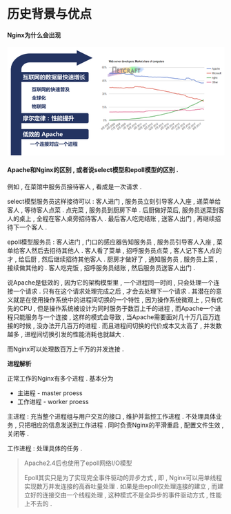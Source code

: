 # 历史背景与优点

#### Nginx为什么会出现

![](/assets/lishibeijing.png)

#### Apache和Nginx的区别 , 或者说select模型和epoll模型的区别 .

例如 , 在菜馆中服务员接待客人 , 看成是一次请求 .

select模型服务员这样接待可以 : 客人进门 , 服务员立刻引导客人入座 , 递菜单给客人 , 等待客人点菜 . 点完菜 , 服务员到厨房下单 . 后厨做好菜后, 服务员送菜到客人的桌上 , 全程在客人桌旁招待客人 . 最后客人吃完结账 , 送客人出门 , 再继续招待下一个客人 .

epoll模型服务员 : 客人进门 , 门口的感应器告知服务员 , 服务员引导客人入座 , 菜单给客人然后去招待其他人 . 客人看了菜单 , 招呼服务员点菜 , 客人记下客人点的才 , 给后厨 , 然后继续招待其他客人 . 厨房才做好了 , 通知服务员 , 服务员上菜 , 接续做其他的 . 客人吃完饭 , 招呼服务员结账 , 然后服务员送客人出门 .

说Apache是低效的 , 因为它的架构模型里 , 一个进程同一时间 , 只会处理一个连接一个请求 . 只有在这个请求处理完成之后 , 才会去处理下一个请求 . 其潜在的意义就是在使用操作系统中的进程间切换的一个特性 , 因为操作系统微观上 , 只有优先的CPU , 但是操作系统被设计为同时服务于数百上千的进程 , 而Apache一个进程只能服务与一个连接 , 这样的模式会导致 , 当Apache需要面对几十万几百万连接的时候 , 没办法开几百万的进程 . 而且进程间切换的代价成本又太高了 , 并发数越多 , 进程间切换引发的性能消耗也就越大 .

而Nginx可以处理数百万上千万的并发连接 .

**进程解析**

正常工作的Nginx有多个进程 . 基本分为

* 主进程 - master proess
* 工作进程 - worker proess

主进程 : 充当整个进程组与用户交互的接口 , 维护并监控工作进程 . 不处理具体业务 , 只把相应的信息发送到工作进程 . 同时负责Nginx的平滑重启 , 配置文件生效 , 关闭等 .

工作进程 : 处理具体的任务 .

> Apache2.4后也使用了epoll网络I/O模型
>
> Epoll其实只是为了实现完全事件驱动的异步方式 , 即 , Nginx可以用单线程实现数万并发连接的高吞吐量处理 . 如果是由epoll仅处理连接的建立 , 而建立好的连接交由一个线程处理 , 这种模式不是全异步的事件驱动方式 , 性能上不去的 .



